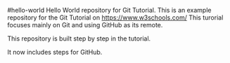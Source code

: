 #hello-world
Hello World repository for Git Tutorial.
This is an example repository for the Git Tutorial on https://www.w3schools.com/ 
This turorial focuses mainly on Git and using GitHub as its remote.

This repository is built step by step in the tutorial.

It now includes steps for GitHub.
